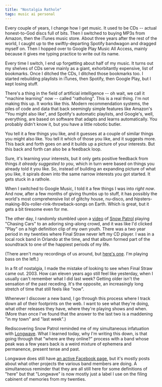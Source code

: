 ```yaml
---
title: "Nostalgia Rathole"
tags: music ai personal
---
```


Every couple of years, I change how I get music. It used to be CDs -- actual
honest-to-God discs full of bits. Then I switched to buying MP3s from Amazon,
then the iTunes music store. About three years after the rest of the world, I
caught up to the swiftly-departing Spotify bandwagon and dragged myself on. Then
I hopped over to Google Play Music All Access, mainly because it gives me typing
practice to write out its name.

Every time I switch, I end up forgetting about half of my music. It turns out my
shelves of CDs serve mainly as a giant, exhorbitantly expensive, list of
bookmarks. Once I ditched the CDs, I ditched those bookmarks too. I started
rebuilding playlists in iTunes, then Spotify, then Google Play, but I kept
losing stuff.

There's a thing in the field of artificial intelligence -- oh wait, we call it
"machine learning" now -- called "ratholing". This is a real thing. I'm not
making this up. It works like this. Modern recommendation systems, the piles of
code and data that back seemingly simple features like Amazon's "You might also
like", and Spotify's automatic playlists, and Google's, well, everything, are
based on software that adapts and learns automatically. You probably didn't know
it, but you have a little robotic butler.

You tell it a few things you like, and it guesses at a couple of similar things
you might also like. You tell it which of those you like, and it suggests more.
This back and forth goes on and it builds up a picture of your interests. But
this back and forth can also be a feedback loop.

Sure, it's learning your interests, but it only gets positive feedback from
things *it already suggested to you*, which in turn were based on things you
already told it you like. So, instead of building an expanding picture of what
you like, it spirals down into the same narrow interests you got started. It
gets stuck in a rathole.

When I switched to Google Music, I told it a few things I was into *right now*.
And now, after a few months of giving thumbs up to stuff, it has possibly the
world's most comprehensive list of glitchy house, nu-disco, and
hipsters-making-80s-roller-rink-throwback-songs on Earth. Which is great, but it
gets a bit tiresome even for me.

The other day, I randomly stumbled upon a [video][] of [Snow Patrol][] playing
"Chasing Cars" to an adoring sing-along crowd, and it was like I'd clicked
"Play" on a high definition clip of my own youth. There was a two year period in
my twenties where Final Straw never left my CD player. I was in a local rock
band in Orlando at the time, and that album formed part of the soundtrack to one
of the happiest periods of my life.

[video]: http://www.youtube.com/watch?v=6TLRnu1BOnA
[snow patrol]: http://www.snowpatrol.com/

(There aren't many recordings of us around, but [here's one][medic]. I'm playing
bass on the left.)

[medic]: http://www.youtube.com/watch?v=Lfj8ltIZQg0

In a fit of nostalgia, I made the mistake of looking to see when Final Straw
came out. 2003. How can eleven years ago still feel like yesterday, when I
usually can't remember what I did last week? Getting older isn't the sensation
of the past receding. It's the opposite, an increasingly long stretch of time
that still feels like "now".

Whenever I discover a new band, I go through this process where I track down all
of their footprints on the web. I want to see what they're doing, what other
releases they have, where they're playing shows and when. (More than once I've
found that the answer to the last two is a maddening "in my town" and "last
week".)

Rediscovering Snow Patrol reminded me of my simultaneous infatuation with
[Longwave][]. What I learned today, why I'm writing this down, is that going
through that "where are they online?" process with a band whose peak was a few
years back is a weird mixture of ephemera and permanence, present tense and
past.

[longwave]: http://www.longwavetheband.com/

Longwave does still have [an active Facebook page][fb], but it's mostly posts
about what other projects the various band members are doing. A simultaneous
reminder that they are all still here for some definitions of "here" but that
"Longwave" is now mostly just a label I use on the filing cabinent of memories
from my twenties.

[fb]: https://www.facebook.com/longwave

